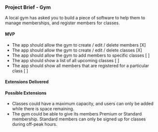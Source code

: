 ### Project Brief - Gym

A local gym has asked you to build a piece of software to help them to manage memberships, and register members for classes.

#### MVP

- The app should allow the gym to create / edit / delete members [X]
- The app should allow the gym to create / edit / delete classes [X]
- The app should allow the gym to add members to specific classes [ ]
- The app should show a list of all upcoming classes [ ]
- The app should show all members that are registered for a particular class [ ]

#### Extensions Delivered

#### Possible Extensions

- Classes could have a maximum capacity, and users can only be added while there is space remaining.
- The gym could be able to give its members Premium or Standard membership. Standard members can only be signed up for classes during off-peak hours.
